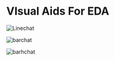 # VIsual Aids For EDA

![Linechat](https://user-images.githubusercontent.com/70634916/171408725-add99000-596f-43e6-b570-a1e66601b8c0.png)

![barchat](https://user-images.githubusercontent.com/70634916/171409400-24641e77-0925-4929-ba45-90564b4591be.png)

![barhchat](https://user-images.githubusercontent.com/70634916/171409520-937d9b10-2c79-479d-ba96-93a606e68e9d.png)
